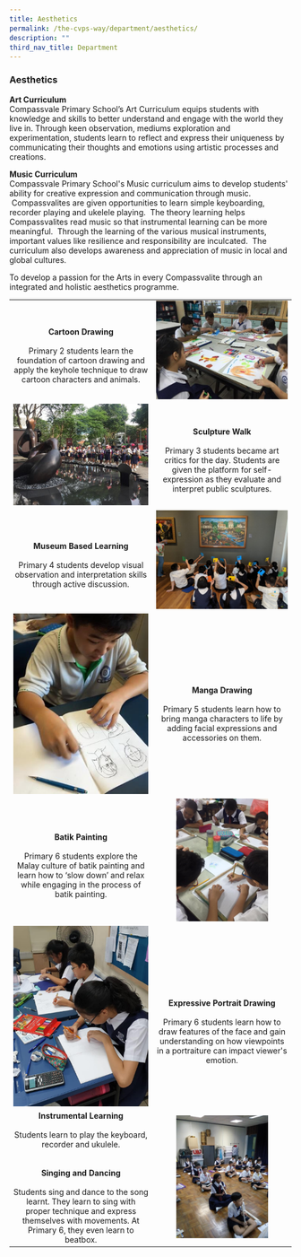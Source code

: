 ```yaml
---
title: Aesthetics
permalink: /the-cvps-way/department/aesthetics/
description: ""
third_nav_title: Department
---
```

### **Aesthetics**
**Art Curriculum**<br>
Compassvale Primary School’s Art Curriculum equips students with knowledge and skills to better understand and engage with the world they live in. Through keen observation, mediums exploration and experimentation, students learn to reflect and express their uniqueness by communicating their thoughts and emotions using artistic processes and creations.

**Music Curriculum**<br>
Compassvale Primary School's Music curriculum aims to develop students' ability for creative expression and communication through music.   Compassvalites are given opportunities to learn simple keyboarding, recorder playing and ukelele playing.  The theory learning helps Compassvalites read music so that instrumental learning can be more meaningful.  Through the learning of the various musical instruments, important values like resilience and responsibility are inculcated.  The curriculum also develops awareness and appreciation of music in local and global cultures.

To develop a passion for the Arts in every Compassvalite through an integrated and holistic aesthetics programme.

|  |  |
|:---:|:---:|
| <br>**Cartoon Drawing**<br><br>Primary 2 students learn the foundation of cartoon drawing and apply the keyhole technique to draw cartoon characters and animals. | <img src="/images/aesthetics1.jpg" style="width:100%"> |
| <img src="/images/aesthetics2.jpg" style="width:100%"> | <br>**Sculpture Walk**<br><br>Primary 3 students became art critics for the day. Students are given the platform for self-expression as they evaluate and interpret public sculptures. |
| <br>**Museum Based Learning** <br><br> Primary 4 students develop visual observation and interpretation skills through active discussion.  | <img src="/images/aesthetics3.jpg" style="width:100%"> |
| <img src="/images/aesthetics4.jpg" style="width:100%"> | <br><br>**Manga Drawing**<br><br>Primary 5 students learn how to bring manga characters to life by adding facial expressions and accessories on them. |
| <br>**Batik Painting** <br><br> Primary 6 students explore the Malay culture of batik painting and learn how to ‘slow down’ and relax while engaging in the process of batik painting. | <img src="/images/aesthetics5.jpg" style="width:70%"> |
| <img src="/images/aesthetics6.jpg" style="width:100%"> | <br><br><br>**Expressive Portrait Drawing**<br><br>Primary 6 students learn how to draw features of the face and gain understanding on how viewpoints in a portraiture can impact viewer's emotion. |
| **Instrumental Learning**<br><br>Students learn to play the keyboard, recorder and ukulele.<br><br><br>**Singing and Dancing**<br><br>Students sing and dance to the song learnt. They learn to sing with proper technique and express themselves with movements.  At Primary 6, they even learn to beatbox.| <img src="/images/aesthetics7.jpg" style="width:70%"> |

